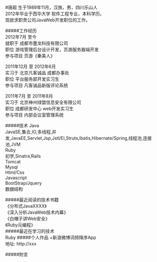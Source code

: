 #唐超
生于1989年11月，汉族，男，四川乐山人  
2012年毕业于西华大学 软件工程专业，本科学历。  
现欲求职贵公司JavaWeb开发职位的工作。  

#####工作经历  
2012年7月  至今  
 就职于 成都市墨龙科技有限公司  
 职位 游戏管理后台设计开发，页游服务器端开发  
 参与项目 页游《秦美人》  

2011年12月 至 2012年6月  
 实习于 北京凡客诚品 成都办事处  
 职位 平台服务部开发实习生  
 参与项目 凡客诚品新版评论系统  

2011年7月 至 2011年8月  
 实习于 北京神州绿盟信息安全有限公司  
 职位 成都研发中心 web开发实习生  
 参与项目 内部会议室管理系统  

#####技术
Java  
JavaSE,集合,IO,多线程,并发,JavaEE,Servlet,Jsp,Jstl/El,Struts,Ibatis,Hibernate/Spring,线程池,连接池,JVM  
Ruby  
初学,Sinatra,Rails  
Tomcat  
Mysql  
Html/Css  
Javascript  
BootStrap/Jquery  
数据结构

#####最近阅读的技术书籍  
《分布式JavaXXXX》  
《深入分析JavaWeb技术内幕》  
《白帽子讲Web安全》  
《Ruby元编程》  
#####最近在学习的技术  
Ruby
#####个人作品
+新浪微博词频降序App   
地址: http://xxx  

#####附言
